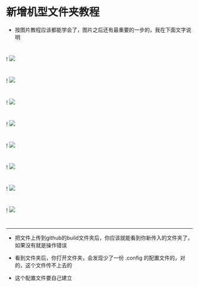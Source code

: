 # 新增机型文件夹教程

- 按图片教程应该都能学会了，图片之后还有最重要的一步的，我在下面文字说明

#
! <img src="https://github.com/danshui-git/shuoming/blob/master/doc/jlck0.png" />
#
! <img src="https://github.com/danshui-git/shuoming/blob/master/doc/jlck01.png" />
#
! <img src="https://github.com/danshui-git/shuoming/blob/master/doc/jlck2.png" />
#
! <img src="https://github.com/danshui-git/shuoming/blob/master/doc/jlck3.png" />
#
! <img src="https://github.com/danshui-git/shuoming/blob/master/doc/jlck4.png" />
#
! <img src="https://github.com/danshui-git/shuoming/blob/master/doc/jlck5.png" />
#
! <img src="https://github.com/danshui-git/shuoming/blob/master/doc/jlck6.png" />
#
! <img src="https://github.com/danshui-git/shuoming/blob/master/doc/jlck7.png" />
#
---
- 把文件上传到github的build文件夹后，你应该就能看到你新传入的文件夹了，如果没有就是操作错误

- 看到文件夹后，你打开文件夹，会发现少了一份 .config 的配置文件的，对的，这个文件传不上去的

- 这个配置文件要自己建立
